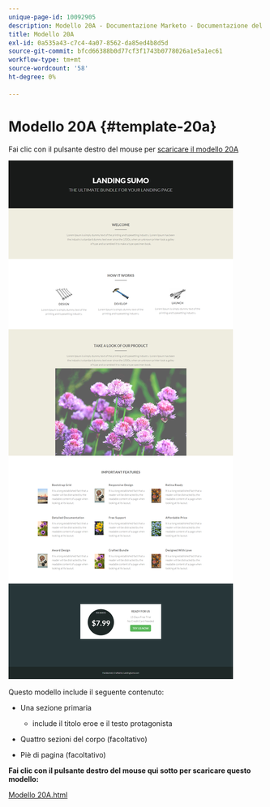 ```yaml
---
unique-page-id: 10092905
description: Modello 20A - Documentazione Marketo - Documentazione del prodotto
title: Modello 20A
exl-id: 0a535a43-c7c4-4a07-8562-da85ed4b8d5d
source-git-commit: bfcd66388b0d77cf3f1743b0778026a1e5a1ec61
workflow-type: tm+mt
source-wordcount: '58'
ht-degree: 0%

---
```


# Modello 20A {#template-20a}

Fai clic con il pulsante destro del mouse per [scaricare il modello 20A](https://experienceleague.adobe.com/landing/marketo/lp-templates/template-20a.html)

![](assets/image2015-9-18-9-3a1-3a49.png)

Questo modello include il seguente contenuto:

* Una sezione primaria

   * include il titolo eroe e il testo protagonista

* Quattro sezioni del corpo (facoltativo)
* Piè di pagina (facoltativo)

**Fai clic con il pulsante destro del mouse qui sotto per scaricare questo modello:**

[Modello 20A.html](https://experienceleague.adobe.com/landing/marketo/lp-templates/template-20a.html)
